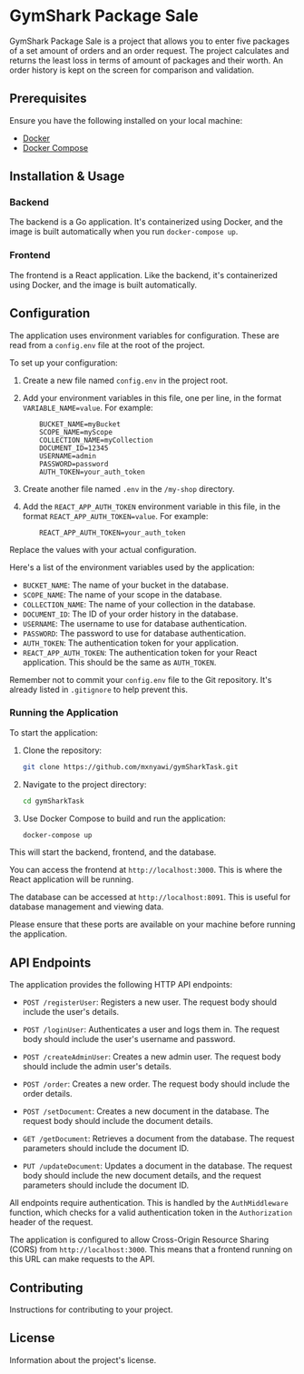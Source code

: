 # GymShark Package Sale

GymShark Package Sale is a project that allows you to enter five packages of a set amount of orders and an order request. The project calculates and returns the least loss in terms of amount of packages and their worth. An order history is kept on the screen for comparison and validation.

## Prerequisites

Ensure you have the following installed on your local machine:

- [Docker](https://www.docker.com/get-started)
- [Docker Compose](https://docs.docker.com/compose/install/)

## Installation & Usage

### Backend

The backend is a Go application. It's containerized using Docker, and the image is built automatically when you run `docker-compose up`.

### Frontend

The frontend is a React application. Like the backend, it's containerized using Docker, and the image is built automatically.

## Configuration

The application uses environment variables for configuration. These are read from a `config.env` file at the root of the project.

To set up your configuration:

1. Create a new file named `config.env` in the project root.
2. Add your environment variables in this file, one per line, in the format `VARIABLE_NAME=value`. For example:

    ```env
        BUCKET_NAME=myBucket
        SCOPE_NAME=myScope
        COLLECTION_NAME=myCollection
        DOCUMENT_ID=12345
        USERNAME=admin
        PASSWORD=password
        AUTH_TOKEN=your_auth_token
    ```
3. Create another file named `.env` in the `/my-shop` directory.
4. Add the `REACT_APP_AUTH_TOKEN` environment variable in this file, in the format `REACT_APP_AUTH_TOKEN=value`. For example:

    ```env
        REACT_APP_AUTH_TOKEN=your_auth_token
    ```

Replace the values with your actual configuration.

Here's a list of the environment variables used by the application:

- `BUCKET_NAME`: The name of your bucket in the database.
- `SCOPE_NAME`: The name of your scope in the database.
- `COLLECTION_NAME`: The name of your collection in the database.
- `DOCUMENT_ID`: The ID of your order history in the database.
- `USERNAME`: The username to use for database authentication.
- `PASSWORD`: The password to use for database authentication.
- `AUTH_TOKEN`: The authentication token for your application.
- `REACT_APP_AUTH_TOKEN`: The authentication token for your React application. This should be the same as `AUTH_TOKEN`.

Remember not to commit your `config.env` file to the Git repository. It's already listed in `.gitignore` to help prevent this.

### Running the Application

To start the application:

1. Clone the repository:
    ```bash
    git clone https://github.com/mxnyawi/gymSharkTask.git
    ```
2. Navigate to the project directory:
    ```bash
    cd gymSharkTask
    ```
3. Use Docker Compose to build and run the application:
    ```bash
    docker-compose up
    ```

This will start the backend, frontend, and the database. 

You can access the frontend at `http://localhost:3000`. This is where the React application will be running.

The database can be accessed at `http://localhost:8091`. This is useful for database management and viewing data.

Please ensure that these ports are available on your machine before running the application.

## API Endpoints

The application provides the following HTTP API endpoints:

- `POST /registerUser`: Registers a new user. The request body should include the user's details.

- `POST /loginUser`: Authenticates a user and logs them in. The request body should include the user's username and password.

- `POST /createAdminUser`: Creates a new admin user. The request body should include the admin user's details.

- `POST /order`: Creates a new order. The request body should include the order details.

- `POST /setDocument`: Creates a new document in the database. The request body should include the document details.

- `GET /getDocument`: Retrieves a document from the database. The request parameters should include the document ID.

- `PUT /updateDocument`: Updates a document in the database. The request body should include the new document details, and the request parameters should include the document ID.

All endpoints require authentication. This is handled by the `AuthMiddleware` function, which checks for a valid authentication token in the `Authorization` header of the request.

The application is configured to allow Cross-Origin Resource Sharing (CORS) from `http://localhost:3000`. This means that a frontend running on this URL can make requests to the API.

## Contributing

Instructions for contributing to your project.

## License

Information about the project's license.